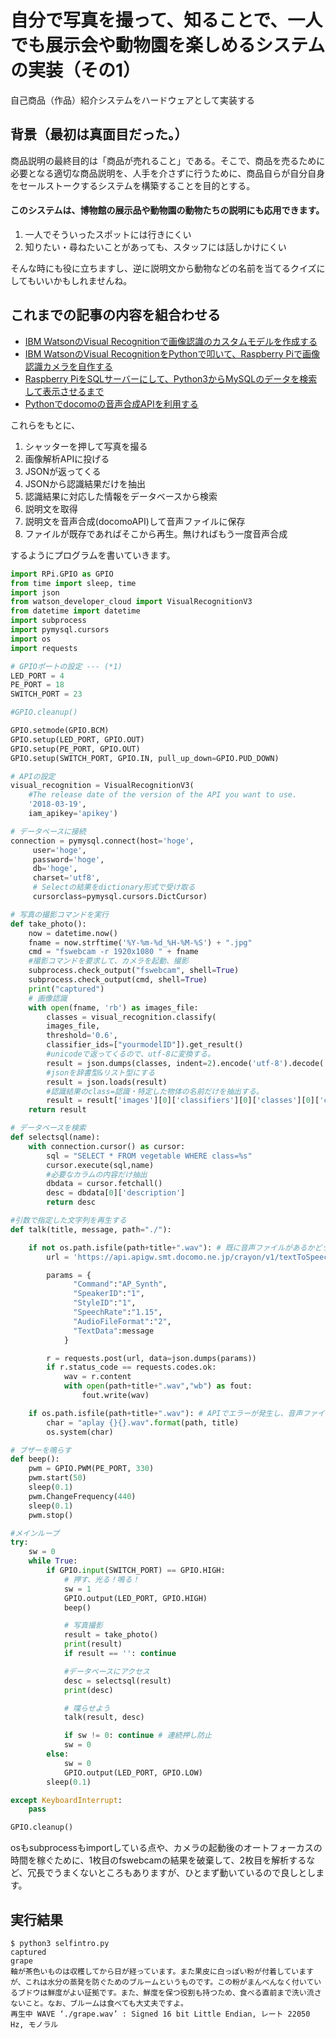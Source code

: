 # 自分で写真を撮って、知ることで、一人でも展示会や動物園を楽しめるシステムの実装（その1）

自己商品（作品）紹介システムをハードウェアとして実装する 

## 背景（最初は真面目だった。）

商品説明の最終目的は「商品が売れること」である。そこで、商品を売るために必要となる適切な商品説明を、人手を介さずに行うために、商品自らが自分自身をセールストークするシステムを構築することを目的とする。

#### このシステムは、博物館の展示品や動物園の動物たちの説明にも応用できます。

1. 一人でそういったスポットには行きにくい
2. 知りたい・尋ねたいことがあっても、スタッフには話しかけにくい

そんな時にも役に立ちますし、逆に説明文から動物などの名前を当てるクイズにしてもいいかもしれませんね。

## これまでの記事の内容を組合わせる

- [IBM WatsonのVisual Recognitionで画像認識のカスタムモデルを作成する](https://qiita.com/p3ishnm2/items/dbb11403ba3ee9b84a6f)
- [IBM WatsonのVisual RecognitionをPythonで叩いて、Raspberry Piで画像認識カメラを自作する](https://qiita.com/p3ishnm2/items/c470866369bf5e3c1e81)
- [Raspberry PiをSQLサーバーにして、Python3からMySQLのデータを検索して表示させるまで](https://qiita.com/p3ishnm2/items/078d8d7a47ee3b7abc31)
- [Pythonでdocomoの音声合成APIを利用する](https://qiita.com/p3ishnm2/items/618d112babaa9cc3395d)

これらをもとに、

1. シャッターを押して写真を撮る
2. 画像解析APIに投げる
3. JSONが返ってくる
4. JSONから認識結果だけを抽出
5. 認識結果に対応した情報をデータベースから検索
6. 説明文を取得
7. 説明文を音声合成(docomoAPI)して音声ファイルに保存
8. ファイルが既存であればそこから再生。無ければもう一度音声合成

するようにプログラムを書いていきます。

```python
import RPi.GPIO as GPIO
from time import sleep, time
import json
from watson_developer_cloud import VisualRecognitionV3
from datetime import datetime
import subprocess
import pymysql.cursors
import os
import requests

# GPIOポートの設定 --- (*1)
LED_PORT = 4
PE_PORT = 18
SWITCH_PORT = 23

#GPIO.cleanup()

GPIO.setmode(GPIO.BCM)
GPIO.setup(LED_PORT, GPIO.OUT)
GPIO.setup(PE_PORT, GPIO.OUT)
GPIO.setup(SWITCH_PORT, GPIO.IN, pull_up_down=GPIO.PUD_DOWN)

# APIの設定
visual_recognition = VisualRecognitionV3(
    #The release date of the version of the API you want to use.
    '2018-03-19',
    iam_apikey='apikey')

# データベースに接続
connection = pymysql.connect(host='hoge',
     user='hoge',
     password='hoge',
     db='hoge',
     charset='utf8',
     # Selectの結果をdictionary形式で受け取る
     cursorclass=pymysql.cursors.DictCursor)

# 写真の撮影コマンドを実行
def take_photo():
    now = datetime.now()
    fname = now.strftime('%Y-%m-%d_%H-%M-%S') + ".jpg"
    cmd = "fswebcam -r 1920x1080 " + fname
    #撮影コマンドを要求して、カメラを起動、撮影
    subprocess.check_output("fswebcam", shell=True)
    subprocess.check_output(cmd, shell=True)
    print("captured")
    # 画像認識
    with open(fname, 'rb') as images_file:
        classes = visual_recognition.classify(
        images_file,
        threshold='0.6',
        classifier_ids=["yourmodelID"]).get_result()
        #unicodeで返ってくるので、utf-8に変換する。
        result = json.dumps(classes, indent=2).encode('utf-8').decode('unicode_escape')
        #jsonを辞書型&リスト型にする
        result = json.loads(result)
        #認識結果のclass=認識・特定した物体の名前だけを抽出する。
        result = result['images'][0]['classifiers'][0]['classes'][0]['class']
    return result

# データベースを検索
def selectsql(name):
    with connection.cursor() as cursor:
        sql = "SELECT * FROM vegetable WHERE class=%s"
        cursor.execute(sql,name)
        #必要なカラムの内容だけ抽出 
        dbdata = cursor.fetchall()
        desc = dbdata[0]['description']
        return desc

#引数で指定した文字列を再生する
def talk(title, message, path="./"):

    if not os.path.isfile(path+title+".wav"): # 既に音声ファイルがあるかどうかを確認する
        url = 'https://api.apigw.smt.docomo.ne.jp/crayon/v1/textToSpeech?APIKEY='+'apikey2'

        params = {
              "Command":"AP_Synth",
              "SpeakerID":"1",
              "StyleID":"1",
              "SpeechRate":"1.15",
              "AudioFileFormat":"2",
              "TextData":message
            }

        r = requests.post(url, data=json.dumps(params))
        if r.status_code == requests.codes.ok:
            wav = r.content
            with open(path+title+".wav","wb") as fout:
                fout.write(wav)

    if os.path.isfile(path+title+".wav"): # APIでエラーが発生し、音声ファイルが生成されないときのため
        char = "aplay {}{}.wav".format(path, title)
        os.system(char)

# ブザーを鳴らす
def beep():
    pwm = GPIO.PWM(PE_PORT, 330)
    pwm.start(50)
    sleep(0.1)
    pwm.ChangeFrequency(440)
    sleep(0.1)
    pwm.stop()

#メインループ
try:
    sw = 0
    while True:
        if GPIO.input(SWITCH_PORT) == GPIO.HIGH:
        	# 押す、光る！鳴る！
            sw = 1
            GPIO.output(LED_PORT, GPIO.HIGH)
            beep()

            # 写真撮影
            result = take_photo()
            print(result)
            if result == '': continue

            #データベースにアクセス
            desc = selectsql(result)
            print(desc)

            # 喋らせよう
            talk(result, desc)

            if sw != 0: continue # 連続押し防止
            sw = 0
        else:
            sw = 0
            GPIO.output(LED_PORT, GPIO.LOW)
        sleep(0.1)

except KeyboardInterrupt:
    pass

GPIO.cleanup()

```

osもsubprocessもimportしている点や、カメラの起動後のオートフォーカスの時間を稼ぐために、1枚目のfswebcamの結果を破棄して、2枚目を解析するなど、冗長でうまくないところもありますが、ひとまず動いているので良しとします。

## 実行結果

```
$ python3 selfintro.py
captured
grape
軸が茶色いものは収穫してから日が経っています。また果皮に白っぽい粉が付着していますが、これは水分の蒸発を防ぐためのブルームというものです。この粉がまんべんなく付いているブドウは鮮度がよい証拠です。また、鮮度を保つ役割も持つため、食べる直前まで洗い流さないこと。なお、ブルームは食べても大丈夫ですよ。
再生中 WAVE ‘./grape.wav’ : Signed 16 bit Little Endian, レート 22050 Hz, モノラル
```

